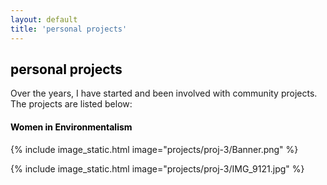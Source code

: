 ```yaml
---
layout: default
title: 'personal projects'
---
```


<h2 style="color:#000000"> personal projects </h2>

Over the years, I have started and been involved with community projects. The projects are listed below: 


<h4 style="color:#000000"> Women in Environmentalism</h4>

{% include image_static.html image="projects/proj-3/Banner.png" %}


{% include image_static.html image="projects/proj-3/IMG_9121.jpg" %}

